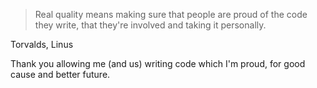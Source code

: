 > Real quality means making sure that people are proud of the code they write, that they're involved and taking it personally.

Torvalds, Linus

Thank you allowing me (and us) writing code which I'm proud, for good cause and better future.
